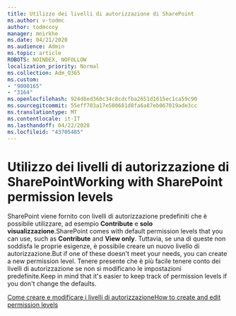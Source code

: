 ```yaml
---
title: Utilizzo dei livelli di autorizzazione di SharePoint
ms.author: v-todmc
author: todmccoy
manager: mnirkhe
ms.date: 04/21/2020
ms.audience: Admin
ms.topic: article
ROBOTS: NOINDEX, NOFOLLOW
localization_priority: Normal
ms.collection: Adm_O365
ms.custom:
- "9000165"
- "3164"
ms.openlocfilehash: 924d8ed360c34c8cdcfba2651d1615ec1ca59c90
ms.sourcegitcommit: 55eff703a17e500681d8fa6a87eb067019ade3cc
ms.translationtype: MT
ms.contentlocale: it-IT
ms.lasthandoff: 04/22/2020
ms.locfileid: "43705485"
---
```

# <a name="working-with-sharepoint-permission-levels"></a><span data-ttu-id="c0cb0-102">Utilizzo dei livelli di autorizzazione di SharePoint</span><span class="sxs-lookup"><span data-stu-id="c0cb0-102">Working with SharePoint permission levels</span></span>

<span data-ttu-id="c0cb0-103">SharePoint viene fornito con livelli di autorizzazione predefiniti che è possibile utilizzare, ad esempio **Contribute** e **solo visualizzazione**.</span><span class="sxs-lookup"><span data-stu-id="c0cb0-103">SharePoint comes with default permission levels that you can use, such as **Contribute** and **View only**.</span></span> <span data-ttu-id="c0cb0-104">Tuttavia, se una di queste non soddisfa le proprie esigenze, è possibile creare un nuovo livello di autorizzazione.</span><span class="sxs-lookup"><span data-stu-id="c0cb0-104">But if one of these doesn't meet your needs, you can create a new permission level.</span></span> <span data-ttu-id="c0cb0-105">Tenere presente che è più facile tenere conto dei livelli di autorizzazione se non si modificano le impostazioni predefinite.</span><span class="sxs-lookup"><span data-stu-id="c0cb0-105">Keep in mind that it's easier to keep track of permission levels if you don't change the defaults.</span></span>

[<span data-ttu-id="c0cb0-106">Come creare e modificare i livelli di autorizzazione</span><span class="sxs-lookup"><span data-stu-id="c0cb0-106">How to create and edit permission levels</span></span>](https://docs.microsoft.com/sharepoint/how-to-create-and-edit-permission-levels)